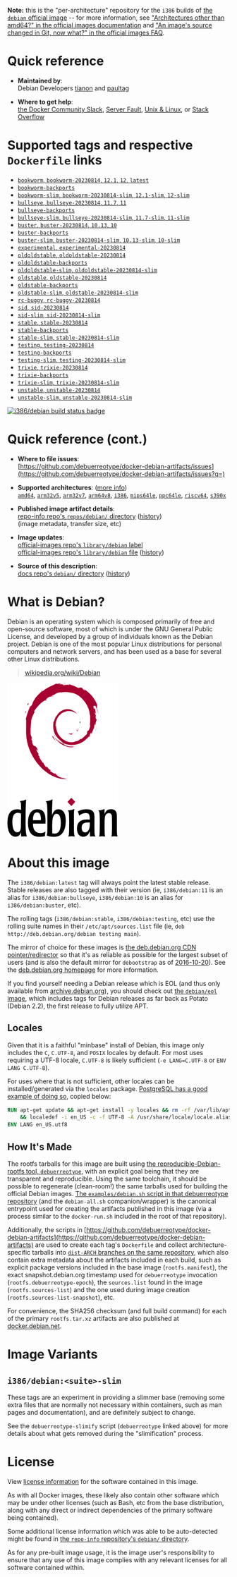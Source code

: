<!--

********************************************************************************

WARNING:

    DO NOT EDIT "debian/README.md"

    IT IS AUTO-GENERATED

    (from the other files in "debian/" combined with a set of templates)

********************************************************************************

-->

**Note:** this is the "per-architecture" repository for the `i386` builds of [the `debian` official image](https://hub.docker.com/_/debian) -- for more information, see ["Architectures other than amd64?" in the official images documentation](https://github.com/docker-library/official-images#architectures-other-than-amd64) and ["An image's source changed in Git, now what?" in the official images FAQ](https://github.com/docker-library/faq#an-images-source-changed-in-git-now-what).

# Quick reference

-	**Maintained by**:  
	Debian Developers [tianon](https://qa.debian.org/developer.php?login=tianon) and [paultag](https://qa.debian.org/developer.php?login=paultag)

-	**Where to get help**:  
	[the Docker Community Slack](https://dockr.ly/comm-slack), [Server Fault](https://serverfault.com/help/on-topic), [Unix & Linux](https://unix.stackexchange.com/help/on-topic), or [Stack Overflow](https://stackoverflow.com/help/on-topic)

# Supported tags and respective `Dockerfile` links

-	[`bookworm`, `bookworm-20230814`, `12.1`, `12`, `latest`](https://github.com/debuerreotype/docker-debian-artifacts/blob/56b42945fe47275197ec299da7e60557e6a3ad81/bookworm/Dockerfile)
-	[`bookworm-backports`](https://github.com/debuerreotype/docker-debian-artifacts/blob/56b42945fe47275197ec299da7e60557e6a3ad81/bookworm/backports/Dockerfile)
-	[`bookworm-slim`, `bookworm-20230814-slim`, `12.1-slim`, `12-slim`](https://github.com/debuerreotype/docker-debian-artifacts/blob/56b42945fe47275197ec299da7e60557e6a3ad81/bookworm/slim/Dockerfile)
-	[`bullseye`, `bullseye-20230814`, `11.7`, `11`](https://github.com/debuerreotype/docker-debian-artifacts/blob/56b42945fe47275197ec299da7e60557e6a3ad81/bullseye/Dockerfile)
-	[`bullseye-backports`](https://github.com/debuerreotype/docker-debian-artifacts/blob/56b42945fe47275197ec299da7e60557e6a3ad81/bullseye/backports/Dockerfile)
-	[`bullseye-slim`, `bullseye-20230814-slim`, `11.7-slim`, `11-slim`](https://github.com/debuerreotype/docker-debian-artifacts/blob/56b42945fe47275197ec299da7e60557e6a3ad81/bullseye/slim/Dockerfile)
-	[`buster`, `buster-20230814`, `10.13`, `10`](https://github.com/debuerreotype/docker-debian-artifacts/blob/56b42945fe47275197ec299da7e60557e6a3ad81/buster/Dockerfile)
-	[`buster-backports`](https://github.com/debuerreotype/docker-debian-artifacts/blob/56b42945fe47275197ec299da7e60557e6a3ad81/buster/backports/Dockerfile)
-	[`buster-slim`, `buster-20230814-slim`, `10.13-slim`, `10-slim`](https://github.com/debuerreotype/docker-debian-artifacts/blob/56b42945fe47275197ec299da7e60557e6a3ad81/buster/slim/Dockerfile)
-	[`experimental`, `experimental-20230814`](https://github.com/debuerreotype/docker-debian-artifacts/blob/56b42945fe47275197ec299da7e60557e6a3ad81/experimental/Dockerfile)
-	[`oldoldstable`, `oldoldstable-20230814`](https://github.com/debuerreotype/docker-debian-artifacts/blob/56b42945fe47275197ec299da7e60557e6a3ad81/oldoldstable/Dockerfile)
-	[`oldoldstable-backports`](https://github.com/debuerreotype/docker-debian-artifacts/blob/56b42945fe47275197ec299da7e60557e6a3ad81/oldoldstable/backports/Dockerfile)
-	[`oldoldstable-slim`, `oldoldstable-20230814-slim`](https://github.com/debuerreotype/docker-debian-artifacts/blob/56b42945fe47275197ec299da7e60557e6a3ad81/oldoldstable/slim/Dockerfile)
-	[`oldstable`, `oldstable-20230814`](https://github.com/debuerreotype/docker-debian-artifacts/blob/56b42945fe47275197ec299da7e60557e6a3ad81/oldstable/Dockerfile)
-	[`oldstable-backports`](https://github.com/debuerreotype/docker-debian-artifacts/blob/56b42945fe47275197ec299da7e60557e6a3ad81/oldstable/backports/Dockerfile)
-	[`oldstable-slim`, `oldstable-20230814-slim`](https://github.com/debuerreotype/docker-debian-artifacts/blob/56b42945fe47275197ec299da7e60557e6a3ad81/oldstable/slim/Dockerfile)
-	[`rc-buggy`, `rc-buggy-20230814`](https://github.com/debuerreotype/docker-debian-artifacts/blob/56b42945fe47275197ec299da7e60557e6a3ad81/rc-buggy/Dockerfile)
-	[`sid`, `sid-20230814`](https://github.com/debuerreotype/docker-debian-artifacts/blob/56b42945fe47275197ec299da7e60557e6a3ad81/sid/Dockerfile)
-	[`sid-slim`, `sid-20230814-slim`](https://github.com/debuerreotype/docker-debian-artifacts/blob/56b42945fe47275197ec299da7e60557e6a3ad81/sid/slim/Dockerfile)
-	[`stable`, `stable-20230814`](https://github.com/debuerreotype/docker-debian-artifacts/blob/56b42945fe47275197ec299da7e60557e6a3ad81/stable/Dockerfile)
-	[`stable-backports`](https://github.com/debuerreotype/docker-debian-artifacts/blob/56b42945fe47275197ec299da7e60557e6a3ad81/stable/backports/Dockerfile)
-	[`stable-slim`, `stable-20230814-slim`](https://github.com/debuerreotype/docker-debian-artifacts/blob/56b42945fe47275197ec299da7e60557e6a3ad81/stable/slim/Dockerfile)
-	[`testing`, `testing-20230814`](https://github.com/debuerreotype/docker-debian-artifacts/blob/56b42945fe47275197ec299da7e60557e6a3ad81/testing/Dockerfile)
-	[`testing-backports`](https://github.com/debuerreotype/docker-debian-artifacts/blob/56b42945fe47275197ec299da7e60557e6a3ad81/testing/backports/Dockerfile)
-	[`testing-slim`, `testing-20230814-slim`](https://github.com/debuerreotype/docker-debian-artifacts/blob/56b42945fe47275197ec299da7e60557e6a3ad81/testing/slim/Dockerfile)
-	[`trixie`, `trixie-20230814`](https://github.com/debuerreotype/docker-debian-artifacts/blob/56b42945fe47275197ec299da7e60557e6a3ad81/trixie/Dockerfile)
-	[`trixie-backports`](https://github.com/debuerreotype/docker-debian-artifacts/blob/56b42945fe47275197ec299da7e60557e6a3ad81/trixie/backports/Dockerfile)
-	[`trixie-slim`, `trixie-20230814-slim`](https://github.com/debuerreotype/docker-debian-artifacts/blob/56b42945fe47275197ec299da7e60557e6a3ad81/trixie/slim/Dockerfile)
-	[`unstable`, `unstable-20230814`](https://github.com/debuerreotype/docker-debian-artifacts/blob/56b42945fe47275197ec299da7e60557e6a3ad81/unstable/Dockerfile)
-	[`unstable-slim`, `unstable-20230814-slim`](https://github.com/debuerreotype/docker-debian-artifacts/blob/56b42945fe47275197ec299da7e60557e6a3ad81/unstable/slim/Dockerfile)

[![i386/debian build status badge](https://img.shields.io/jenkins/s/https/doi-janky.infosiftr.net/job/multiarch/job/i386/job/debian.svg?label=i386/debian%20%20build%20job)](https://doi-janky.infosiftr.net/job/multiarch/job/i386/job/debian/)

# Quick reference (cont.)

-	**Where to file issues**:  
	[https://github.com/debuerreotype/docker-debian-artifacts/issues](https://github.com/debuerreotype/docker-debian-artifacts/issues?q=)

-	**Supported architectures**: ([more info](https://github.com/docker-library/official-images#architectures-other-than-amd64))  
	[`amd64`](https://hub.docker.com/r/amd64/debian/), [`arm32v5`](https://hub.docker.com/r/arm32v5/debian/), [`arm32v7`](https://hub.docker.com/r/arm32v7/debian/), [`arm64v8`](https://hub.docker.com/r/arm64v8/debian/), [`i386`](https://hub.docker.com/r/i386/debian/), [`mips64le`](https://hub.docker.com/r/mips64le/debian/), [`ppc64le`](https://hub.docker.com/r/ppc64le/debian/), [`riscv64`](https://hub.docker.com/r/riscv64/debian/), [`s390x`](https://hub.docker.com/r/s390x/debian/)

-	**Published image artifact details**:  
	[repo-info repo's `repos/debian/` directory](https://github.com/docker-library/repo-info/blob/master/repos/debian) ([history](https://github.com/docker-library/repo-info/commits/master/repos/debian))  
	(image metadata, transfer size, etc)

-	**Image updates**:  
	[official-images repo's `library/debian` label](https://github.com/docker-library/official-images/issues?q=label%3Alibrary%2Fdebian)  
	[official-images repo's `library/debian` file](https://github.com/docker-library/official-images/blob/master/library/debian) ([history](https://github.com/docker-library/official-images/commits/master/library/debian))

-	**Source of this description**:  
	[docs repo's `debian/` directory](https://github.com/docker-library/docs/tree/master/debian) ([history](https://github.com/docker-library/docs/commits/master/debian))

# What is Debian?

Debian is an operating system which is composed primarily of free and open-source software, most of which is under the GNU General Public License, and developed by a group of individuals known as the Debian project. Debian is one of the most popular Linux distributions for personal computers and network servers, and has been used as a base for several other Linux distributions.

> [wikipedia.org/wiki/Debian](https://en.wikipedia.org/wiki/Debian)

![logo](https://raw.githubusercontent.com/docker-library/docs/b449be7df57e9ed9086bb5821bfb5d6cdc5d67a4/debian/logo.png)

# About this image

The `i386/debian:latest` tag will always point the latest stable release. Stable releases are also tagged with their version (ie, `i386/debian:11` is an alias for `i386/debian:bullseye`, `i386/debian:10` is an alias for `i386/debian:buster`, etc).

The rolling tags (`i386/debian:stable`, `i386/debian:testing`, etc) use the rolling suite names in their `/etc/apt/sources.list` file (ie, `deb http://deb.debian.org/debian testing main`).

The mirror of choice for these images is [the deb.debian.org CDN pointer/redirector](https://deb.debian.org) so that it's as reliable as possible for the largest subset of users (and is also the default mirror for `debootstrap` as of [2016-10-20](https://anonscm.debian.org/cgit/d-i/debootstrap.git/commit/?id=9e8bc60ad1ccf3a25ce7890526b70059f3e770de)). See the [deb.debian.org homepage](https://deb.debian.org) for more information.

If you find yourself needing a Debian release which is EOL (and thus only available from [archive.debian.org](http://archive.debian.org)), you should check out [the `debian/eol` image](https://hub.docker.com/r/debian/eol/), which includes tags for Debian releases as far back as Potato (Debian 2.2), the first release to fully utilize APT.

## Locales

Given that it is a faithful "minbase" install of Debian, this image only includes the `C`, `C.UTF-8`, and `POSIX` locales by default. For most uses requiring a UTF-8 locale, `C.UTF-8` is likely sufficient (`-e LANG=C.UTF-8` or `ENV LANG C.UTF-8`).

For uses where that is not sufficient, other locales can be installed/generated via the `locales` package. [PostgreSQL has a good example of doing so](https://github.com/docker-library/postgres/blob/69bc540ecfffecce72d49fa7e4a46680350037f9/9.6/Dockerfile#L21-L24), copied below:

```dockerfile
RUN apt-get update && apt-get install -y locales && rm -rf /var/lib/apt/lists/* \
	&& localedef -i en_US -c -f UTF-8 -A /usr/share/locale/locale.alias en_US.UTF-8
ENV LANG en_US.utf8
```

## How It's Made

The rootfs tarballs for this image are built using [the reproducible-Debian-rootfs tool, `debuerreotype`](https://github.com/debuerreotype/debuerreotype), with an explicit goal being that they are transparent and reproducible. Using the same toolchain, it should be possible to regenerate (clean-room!) the same tarballs used for building the official Debian images. [The `examples/debian.sh` script in that debuerreotype repository](https://github.com/debuerreotype/debuerreotype/blob/master/examples/debian.sh) (and the `debian-all.sh` companion/wrapper) is the canonical entrypoint used for creating the artifacts published in this image (via a process similar to the `docker-run.sh` included in the root of that repository).

Additionally, the scripts in [https://github.com/debuerreotype/docker-debian-artifacts](https://github.com/debuerreotype/docker-debian-artifacts) are used to create each tag's `Dockerfile` and collect architecture-specific tarballs into [`dist-ARCH` branches on the same repository](https://github.com/debuerreotype/docker-debian-artifacts/branches), which also contain extra metadata about the artifacts included in each build, such as explicit package versions included in the base image (`rootfs.manifest`), the exact snapshot.debian.org timestamp used for `debuerreotype` invocation (`rootfs.debuerreotype-epoch`), the `sources.list` found in the image (`rootfs.sources-list`) and the one used during image creation (`rootfs.sources-list-snapshot`), etc.

For convenience, the SHA256 checksum (and full build command) for each of the primary `rootfs.tar.xz` artifacts are also published at [docker.debian.net](https://docker.debian.net/).

# Image Variants

## `i386/debian:<suite>-slim`

These tags are an experiment in providing a slimmer base (removing some extra files that are normally not necessary within containers, such as man pages and documentation), and are definitely subject to change.

See the `debuerreotype-slimify` script (`debuerreotype` linked above) for more details about what gets removed during the "slimification" process.

# License

View [license information](https://www.debian.org/social_contract#guidelines) for the software contained in this image.

As with all Docker images, these likely also contain other software which may be under other licenses (such as Bash, etc from the base distribution, along with any direct or indirect dependencies of the primary software being contained).

Some additional license information which was able to be auto-detected might be found in [the `repo-info` repository's `debian/` directory](https://github.com/docker-library/repo-info/tree/master/repos/debian).

As for any pre-built image usage, it is the image user's responsibility to ensure that any use of this image complies with any relevant licenses for all software contained within.
